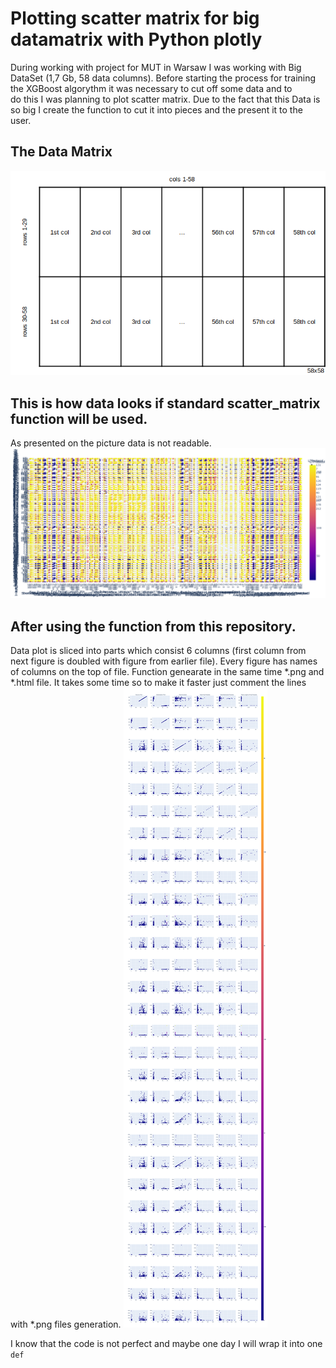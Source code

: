 # Plotting scatter matrix for big datamatrix with Python plotly

During working with project for MUT in Warsaw I was working with Big DataSet (1,7 Gb, 58 data columns). 
Before starting the process for training the XGBoost algorythm it was necessary to cut off some data and to  
do this I was planning to plot scatter matrix. Due to the fact that this Data is so big I create the function 
to cut it into pieces and the present it to the user.

## The Data Matrix

![Presentation of Data Matrix](https://github.com/jkowalski995/Scatter_matrix_plotly/blob/main/matrix.png)

## This is how data looks if standard scatter_matrix function will be used.
As presented on the picture data is not readable.
![Scatter_matrix effect](https://github.com/jkowalski995/Scatter_matrix_plotly/blob/main/scatter_matrix.png)

## After using the function from this repository.
Data plot is sliced into parts which consist 6 columns (first column from next figure is doubled with figure from earlier file).
Every figure has names of columns on the top of file.
Function genearate in the same time \*.png and \*.html file. It takes some time so to make it faster just comment the lines with \*.png files generation.
![Fisrt slice of matrix](https://github.com/jkowalski995/Scatter_matrix_plotly/blob/main/fig1.png)


I know that the code is not perfect and maybe one day I will wrap it into one `def`
